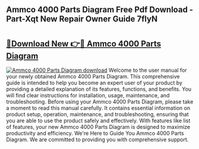 ## Ammco 4000 Parts Diagram Free Pdf Download - Part-Xqt New Repair Owner Guide 7flyN

# <h2><a href="http://dfl0ac.blite.top/?on=Ammco+4000+Parts+Diagram">🔗Download New 👉🔴 Ammco 4000 Parts Diagram</a></h2>

[![Ammco 4000 Parts Diagram download](https://i.imgur.com/lujVjoI.png)](http://dfl0ac.blite.top/?on=Ammco+4000+Parts+Diagram)
Welcome to the user manual for your newly obtained Ammco 4000 Parts Diagram. This comprehensive guide is intended to help you become an expert user of your product by providing a detailed explanation of its features, functions, and benefits. You will find clear instructions for installation, usage, maintenance, and troubleshooting. Before using your Ammco 4000 Parts Diagram, please take a moment to read this manual carefully. It contains essential information on product setup, operation, maintenance, and troubleshooting, ensuring that you are able to use the product safely and effectively. With features like list of features, your new Ammco 4000 Parts Diagram is designed to maximize productivity and efficiency. We're Here to Guide You Ammco 4000 Parts Diagram. We are committed to providing you with comprehensive support.
